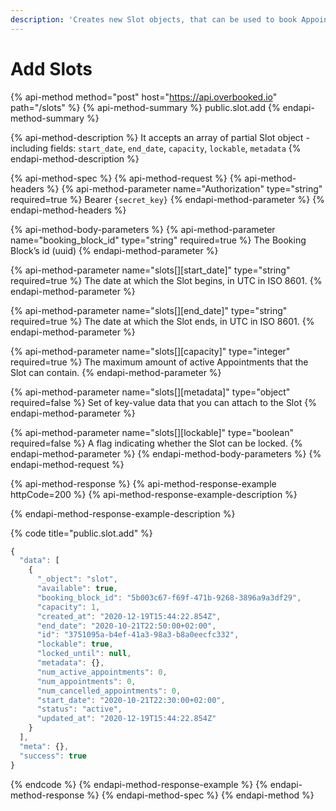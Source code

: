 ```yaml
---
description: 'Creates new Slot objects, that can be used to book Appointments.'
---
```


# Add Slots

{% api-method method="post" host="https://api.overbooked.io" path="/slots" %}
{% api-method-summary %}
public.slot.add
{% endapi-method-summary %}

{% api-method-description %}
It accepts an array of partial Slot object - including fields: `start_date`, `end_date`, `capacity`, `lockable`, `metadata`
{% endapi-method-description %}

{% api-method-spec %}
{% api-method-request %}
{% api-method-headers %}
{% api-method-parameter name="Authorization" type="string" required=true %}
Bearer `{secret_key}`
{% endapi-method-parameter %}
{% endapi-method-headers %}

{% api-method-body-parameters %}
{% api-method-parameter name="booking\_block\_id" type="string" required=true %}
The Booking Block’s id \(uuid\)
{% endapi-method-parameter %}

{% api-method-parameter name="slots\[\]\[start\_date\]" type="string" required=true %}
The date at which the Slot begins, in UTC in ISO 8601.
{% endapi-method-parameter %}

{% api-method-parameter name="slots\[\]\[end\_date\]" type="string" required=true %}
The date at which the Slot ends, in UTC in ISO 8601.
{% endapi-method-parameter %}

{% api-method-parameter name="slots\[\]\[capacity\]" type="integer" required=true %}
The maximum amount of active Appointments that the Slot can contain.
{% endapi-method-parameter %}

{% api-method-parameter name="slots\[\]\[metadata\]" type="object" required=false %}
Set of key-value data that you can attach to the Slot
{% endapi-method-parameter %}

{% api-method-parameter name="slots\[\]\[lockable\]" type="boolean" required=false %}
A flag indicating whether the Slot can be locked.
{% endapi-method-parameter %}
{% endapi-method-body-parameters %}
{% endapi-method-request %}

{% api-method-response %}
{% api-method-response-example httpCode=200 %}
{% api-method-response-example-description %}

{% endapi-method-response-example-description %}

{% code title="public.slot.add" %}
```javascript
{
  "data": [
    {
      "_object": "slot",
      "available": true,
      "booking_block_id": "5b003c67-f69f-471b-9268-3896a9a3df29",
      "capacity": 1,
      "created_at": "2020-12-19T15:44:22.854Z",
      "end_date": "2020-10-21T22:50:00+02:00",
      "id": "3751095a-b4ef-41a3-98a3-b8a0eecfc332",
      "lockable": true,
      "locked_until": null,
      "metadata": {},
      "num_active_appointments": 0,
      "num_appointments": 0,
      "num_cancelled_appointments": 0,
      "start_date": "2020-10-21T22:30:00+02:00",
      "status": "active",
      "updated_at": "2020-12-19T15:44:22.854Z"
    }
  ],
  "meta": {},
  "success": true
}
```
{% endcode %}
{% endapi-method-response-example %}
{% endapi-method-response %}
{% endapi-method-spec %}
{% endapi-method %}

